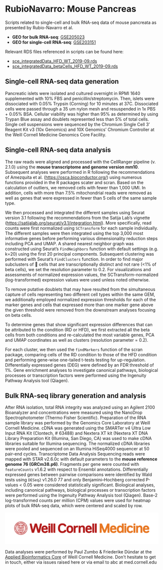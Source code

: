 # RubioNavarro: Mouse Pancreas

Scripts related to single-cell and bulk RNA-seq data of mouse pancreata as presented by Rubio-Navarro et al.

- **GEO for bulk RNA-seq**: [GSE205023](https://www.ncbi.nlm.nih.gov/geo/query/acc.cgi?acc=GSE205023)
- **GEO for single-cell RNA-seq**: [GSE203151](https://www.ncbi.nlm.nih.gov/geo/query/acc.cgi?acc=GSE203151)

Relevant RDS files referenced in scripts can be found here:
- [sce_integratedData_HFD_WT_2019-09.rds](https://wcm.box.com/s/woo4m5g39gtox94rh8hhx8ugv6wz39v0)
- [sce_integratedData_betaCells_HFD_WT_2019-09.rds](https://wcm.box.com/s/ncr8szvwoeu1ip3uxtizwk3vsxzzczc6)

## Single-cell RNA-seq data generation

Pancreatic islets were isolated and cultured overnight in RPMI 1640 supplemented with 10% FBS and penicillin/streptomycin. Then, islets were dissociated with 0.05% Trypsin (Corning) for 10 minutes at 37C. Dissociated cells were passed through a 35 um nylon mesh and resuspended in 1x PBS + 0.05% BSA. Cellular viability was higher than 95% as determined by using Trypan Blue assay and doublets represented less than 5% of total cells. Single cell suspensions were sequenced by the Chromium Single Cell 3’ Reagent Kit v3 (10x Genomics) and 10X Genomics’ Chromium Controller at the Weill Cornell Medicine Genomics Core Facility.

## Single-cell RNA-seq data analysis

The raw reads were aligned and processed with the CellRanger pipeline (v. 2.1.0) using the **mouse transcriptome and genome version mm10**. Subsequent analyses were performed in R following the recommendations of Amezquita et al. (https://osca.bioconductor.org/) using numerous functions provided in the R packages scater and scran.
Based on the calculation of outliers, we removed cells with fewer than 1,000 UMI. In addition, cells with more than 7.5% mitochondrial reads were removed as well as genes that were expressed in fewer than 5 cells of the same sample type.

We then processed and integrated the different samples using Seurat version 3.1 following the recommendations from the Satija Lab’s vignette (https://satijalab.org/seurat/v3.1/integration.html).
More specifically, read counts were first normalized using `SCTransform` for each sample individually.
The different samples were then integrated using the top 3,000 most informative genes before performing various dimensionality reduction steps including PCA and UMAP.
A shared nearest neighbor graph was constructed using Seurat’s `FindNeighbors` function with default settings (e.g. k=20) using the first 20 principal components. Subsequent clustering was performed with Seurat’s `FindClusters` function.
In order to find major subclusters of  cells that are transcriptionally distinct and not rare (<1% of beta cells), we set the resolution parameter to 0.2.
For visualizations and assessments of normalized expression values, the SCTransform-normalized (log-transformed) expression values were used unless noted otherwise.

To remove putative doublets that may have resulted from the simultaneous capture of cells representing two different cell types within the same GEM, we additionally employed normalized expression thresholds for each of the marker genes and cells that expressed more than one marker gene above the given threshold were removed from the downstream analyses focusing on beta cells.

To determine genes that show significant expression differences that can be attributed to the condition (RD or HFD), we first extracted all the beta cells from both conditions and re-calculated the most variable genes, PCA and UMAP coordinates as well as clusters (resolution parameter = 0.2).

For each cluster, we then used the `findMarkers` function of the scran package, comparing cells of the RD condition to those of the HFD condition and performing gene-wise one-tailed t-tests testing for up-regulation.
Differentially expressed genes (DEG) were defined by an FDR threshold of 1%.
Gene enrichment analyses to investigate canonical pathways, biological processes or transcription factors were performed using the Ingenuity Pathway Analysis tool (Qiagen). 

## Bulk RNA-seq library generation and analysis

After RNA isolation, total RNA integrity was analyzed using an Agilent 2100 Bioanalyzer and concentrations were measured using the NanoDrop Spectrophotometer (Thermo Fisher Scientific). Preparation of the RNA sample library was performed by the Genomics Core Laboratory at Weill Cornell Medicine.
cDNA was generated using the SMARTer v4 Ultra Low Input RNA Kit (Clontech, # 63488) and Nextera XT kit (Nextera XT DNA Library Preparation Kit (Illumina, San Diego, CA) was used to make cDNA libraries suitable for Illumina sequencing.
The normalized cDNA libraries were pooled and sequenced on an Illumina HiSeq4000 sequencer at 50 pair-end cycles.
Transcriptome Data Analysis Sequencing reads were mapped with STAR v2.6.0c with default parameters to the **mouse reference genome 76 (GRCm38.p6)**.
Fragments per gene were counted with `featureCounts` v1.6.2 with respect to Ensembl annotations.
Differentially expressed genes between pairwise comparisons were identified by Wald tests using `DESeq2` v1.26.0 77 and only Benjamini–Hochberg corrected P-values < 0.05 were considered statistically significant.
Biological analyses, including canonical pathways, biological processes or transcription factors were performed using the Ingenuity Pathway Analysis tool (Qiagen). Base-2 log-transformed counts per million (CPM) values were used for heatmap plots of bulk RNA-seq data, which were centered and scaled by row. 

![](WCM_MB_LOGO_HZSS1L_CLR_RGB.png)

Data analyses were performed by Paul Zumbo & Friederike Dündar at the [Applied Bioinformatics Core](https://abc.med.cornell.edu/) of Weill Cornell Medicine. 
Don't hesitate to get in touch, either via issues raised here or via email to abc at med.cornell.edu
